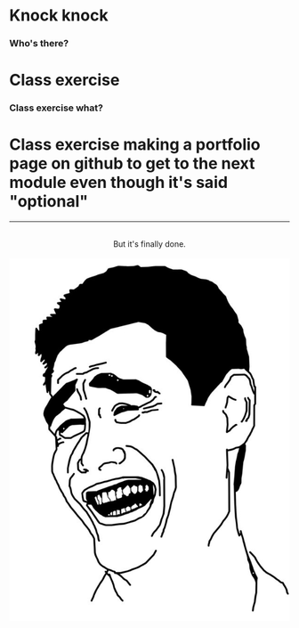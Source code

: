 # Knock knock
### Who's there?
# Class exercise
### Class exercise what?
# Class exercise making a portfolio page on github to get to the next module even though it's said "optional"

***
<br>
<center>But it's finally done.</center>
<br>
<center><img src="/assets/img/memehehe.jpg"/></center>
